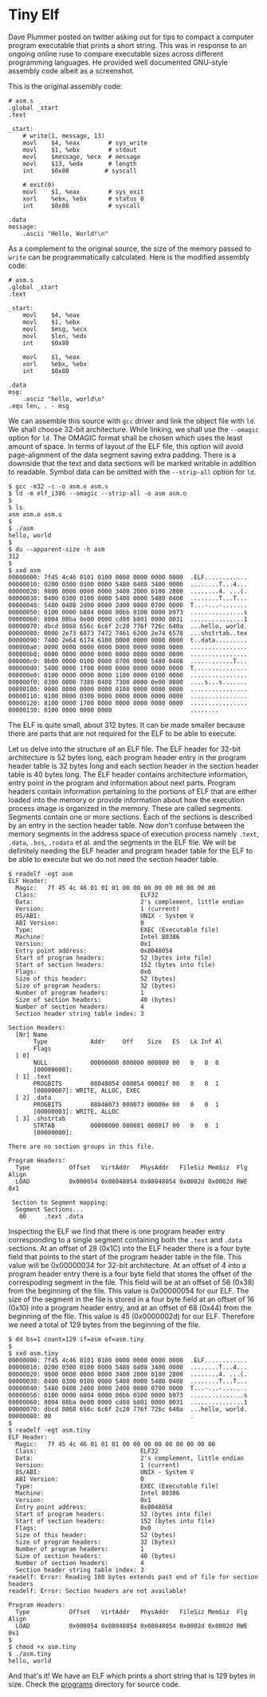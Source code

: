 # Tiny Elf

Dave Plummer posted on twitter asking out for tips to compact a computer program executable that prints a short string. This was in response to an ongoing online ruse to compare executable sizes across different programming languages. He provided well documented GNU-style assembly code albeit as a screenshot.

This is the original assembly code:

```assembly
# asm.s
.global _start
.text

_start:
    # write(1, message, 13)
    movl    $4, %eax        # sys_write
    movl    $1, %ebx        # stdout
    movl    $message, %ecx  # message
    movl    $13, %edx       # length
    int     $0x80          # syscall

    # exit(0)
    movl    $1, %eax        # sys_exit
    xorl    %ebx, %ebx      # status 0
    int     $0x80           # syscall

.data
message:
    .ascii "Hello, World!\n"
```

As a complement to the original source, the size of the memory passed to `write` can be programmatically calculated. Here is the modified assembly code:

```assembly
# asm.s
.global _start
.text

_start:
    movl    $4, %eax
    movl    $1, %ebx
    movl    $msg, %ecx
    movl    $len, %edx
    int     $0x80

    movl    $1, %eax
    xorl    %ebx, %ebx
    int     $0x80

.data
msg:
    .asciz "hello, world\n"
.equ len, . - msg
```

We can assemble this source with `gcc` driver and link the object file with `ld`. We shall choose 32-bit architecture. While linking, we shall use the `--omagic` option for `ld`. The OMAGIC format shall be chosen which uses the least amount of space. In terms of layout of the ELF file, this option will avoid page-alignment of the data segment saving extra padding. There is a downside that the text and data sections will be marked writable in addition to readable. Symbol data can be omitted with the `--strip-all` option for `ld`.

```
$ gcc -m32 -c -o asm.o asm.s
$ ld -m elf_i386 --omagic --strip-all -o asm asm.o
$
$ ls
asm asm.o asm.s
$
$ ./asm
hello, world
$
$ du --apparent-size -h asm
312
$
$ xxd asm
00000000: 7f45 4c46 0101 0100 0000 0000 0000 0000  .ELF............
00000010: 0200 0300 0100 0000 5480 0408 3400 0000  ........T...4...
00000020: 9800 0000 0000 0000 3400 2000 0100 2800  ........4. ...(.
00000030: 0400 0300 0100 0000 5400 0000 5480 0408  ........T...T...
00000040: 5480 0408 2d00 0000 2d00 0000 0700 0000  T...-...-.......
00000050: 0100 0000 b804 0000 00bb 0100 0000 b973  ...............s
00000060: 8004 08ba 0e00 0000 cd80 b801 0000 0031  ...............1
00000070: dbcd 8068 656c 6c6f 2c20 776f 726c 640a  ...hello, world.
00000080: 0000 2e73 6873 7472 7461 6200 2e74 6578  ...shstrtab..tex
00000090: 7400 2e64 6174 6100 0000 0000 0000 0000  t..data.........
000000a0: 0000 0000 0000 0000 0000 0000 0000 0000  ................
000000b0: 0000 0000 0000 0000 0000 0000 0000 0000  ................
000000c0: 0b00 0000 0100 0000 0700 0000 5480 0408  ............T...
000000d0: 5400 0000 1f00 0000 0000 0000 0000 0000  T...............
000000e0: 0100 0000 0000 0000 1100 0000 0100 0000  ................
000000f0: 0300 0000 7380 0408 7300 0000 0e00 0000  ....s...s.......
00000100: 0000 0000 0000 0000 0100 0000 0000 0000  ................
00000110: 0100 0000 0300 0000 0000 0000 0000 0000  ................
00000120: 8100 0000 1700 0000 0000 0000 0000 0000  ................
00000130: 0100 0000 0000 0000                      ........
```

The ELF is quite small, about 312 bytes. It can be made smaller because there are parts that are not required for the ELF to be able to execute. 

Let us delve into the structure of an ELF file. The ELF header for 32-bit architecture is 52 bytes long, each program header entry in the program header table is 32 bytes long and each section header in the section header table is 40 bytes long. The ELF header contains architecture information, entry point in the program and information about next parts. Program headers contain information pertaining to the portions of ELF that are either loaded into the memory or provide information about how the execution process image is organized in the memory. These are called segments. Segments contain one or more sections. Each of the sections is described by an entry in the section header table. Now don't confuse between the memory segments in the address space of execution process namely `.text`, `.data`, `.bss`, `.rodata` et al. and the segments in the ELF file. We will be definitely needing the ELF header and program header table for the ELF to be able to execute but we do not need the section header table.

```
$ readelf -egt asm
ELF Header:
  Magic:   7f 45 4c 46 01 01 01 00 00 00 00 00 00 00 00 00 
  Class:                             ELF32
  Data:                              2's complement, little endian
  Version:                           1 (current)
  OS/ABI:                            UNIX - System V
  ABI Version:                       0
  Type:                              EXEC (Executable file)
  Machine:                           Intel 80386
  Version:                           0x1
  Entry point address:               0x8048054
  Start of program headers:          52 (bytes into file)
  Start of section headers:          152 (bytes into file)
  Flags:                             0x0
  Size of this header:               52 (bytes)
  Size of program headers:           32 (bytes)
  Number of program headers:         1
  Size of section headers:           40 (bytes)
  Number of section headers:         4
  Section header string table index: 3

Section Headers:
  [Nr] Name
       Type            Addr     Off    Size   ES   Lk Inf Al
       Flags
  [ 0] 
       NULL            00000000 000000 000000 00   0   0  0
       [00000000]: 
  [ 1] .text
       PROGBITS        08048054 000054 00001f 00   0   0  1
       [00000007]: WRITE, ALLOC, EXEC
  [ 2] .data
       PROGBITS        08048073 000073 00000e 00   0   0  1
       [00000003]: WRITE, ALLOC
  [ 3] .shstrtab
       STRTAB          00000000 000081 000017 00   0   0  1
       [00000000]: 

There are no section groups in this file.

Program Headers:
  Type           Offset   VirtAddr   PhysAddr   FileSiz MemSiz  Flg Align
  LOAD           0x000054 0x08048054 0x08048054 0x0002d 0x0002d RWE 0x1

 Section to Segment mapping:
  Segment Sections...
   00     .text .data 
```

Inspecting the ELF we find that there is one program header entry corresponding to a single segment containing both the `.text` and `.data` sections. At an offset of 28 (0x1C) into the ELF header there is a four byte field that points to the start of the program header table in the file. This value will be 0x00000034 for 32-bit architecture. At an offset of 4 into a program header entry there is a four byte field that stores the offset of the correspoding segment in the file. This field will be at an offset of 56 (0x38) from the beginning of the file. This value is 0x00000054 for our ELF. The size of the segment in the file is stored in a four byte field at an offset of 16 (0x10) into a program header entry, and at an offset of 68 (0x44) from the beginning of the file. This value is 45 (0x0000002d) for our ELF. Therefore we need a total of 129 bytes from the beginning of the file. 

```
$ dd bs=1 count=129 if=asm of=asm.tiny
$
$ xxd asm.tiny
00000000: 7f45 4c46 0101 0100 0000 0000 0000 0000  .ELF............
00000010: 0200 0300 0100 0000 5480 0408 3400 0000  ........T...4...
00000020: 9800 0000 0000 0000 3400 2000 0100 2800  ........4. ...(.
00000030: 0400 0300 0100 0000 5400 0000 5480 0408  ........T...T...
00000040: 5480 0408 2d00 0000 2d00 0000 0700 0000  T...-...-.......
00000050: 0100 0000 b804 0000 00bb 0100 0000 b973  ...............s
00000060: 8004 08ba 0e00 0000 cd80 b801 0000 0031  ...............1
00000070: dbcd 8068 656c 6c6f 2c20 776f 726c 640a  ...hello, world.
00000080: 00                                       .
$
$ readelf -egt asm.tiny
ELF Header:
  Magic:   7f 45 4c 46 01 01 01 00 00 00 00 00 00 00 00 00 
  Class:                             ELF32
  Data:                              2's complement, little endian
  Version:                           1 (current)
  OS/ABI:                            UNIX - System V
  ABI Version:                       0
  Type:                              EXEC (Executable file)
  Machine:                           Intel 80386
  Version:                           0x1
  Entry point address:               0x8048054
  Start of program headers:          52 (bytes into file)
  Start of section headers:          152 (bytes into file)
  Flags:                             0x0
  Size of this header:               52 (bytes)
  Size of program headers:           32 (bytes)
  Number of program headers:         1
  Size of section headers:           40 (bytes)
  Number of section headers:         4
  Section header string table index: 3
readelf: Error: Reading 160 bytes extends past end of file for section headers
readelf: Error: Section headers are not available!

Program Headers:
  Type           Offset   VirtAddr   PhysAddr   FileSiz MemSiz  Flg Align
  LOAD           0x000054 0x08048054 0x08048054 0x0002d 0x0002d RWE 0x1
$
$ chmod +x asm.tiny
$ ./asm.tiny
hello, world
```

And that's it! We have an ELF which prints a short string that is 129 bytes in size. Check the [programs](https://github.com/notweerdmonk/notweerdmonk.github.io/tree/master/items/tiny_elf/programs) directory for source code.
